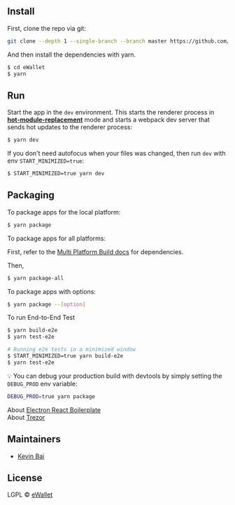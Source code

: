 ## Install

First, clone the repo via git:

```bash
git clone --depth 1 --single-branch --branch master https://github.com/Electron-Wallet/ewallet.git eWallet
```

And then install the dependencies with yarn.

```bash
$ cd eWallet
$ yarn
```

## Run

Start the app in the `dev` environment. This starts the renderer process in [**hot-module-replacement**](https://webpack.js.org/guides/hmr-react/) mode and starts a webpack dev server that sends hot updates to the renderer process:

```bash
$ yarn dev
```

If you don't need autofocus when your files was changed, then run `dev` with env `START_MINIMIZED=true`:

```bash
$ START_MINIMIZED=true yarn dev
```

## Packaging

To package apps for the local platform:

```bash
$ yarn package
```

To package apps for all platforms:

First, refer to the [Multi Platform Build docs](https://www.electron.build/multi-platform-build) for dependencies.

Then,

```bash
$ yarn package-all
```

To package apps with options:

```bash
$ yarn package --[option]
```

To run End-to-End Test

```bash
$ yarn build-e2e
$ yarn test-e2e

# Running e2e tests in a minimized window
$ START_MINIMIZED=true yarn build-e2e
$ yarn test-e2e
```

:bulb: You can debug your production build with devtools by simply setting the `DEBUG_PROD` env variable:

```bash
DEBUG_PROD=true yarn package
```

About [Electron React Boilerplate](https://github.com/electron-react-boilerplate/electron-react-boilerplate)  
About [Trezor](https://trezor.io/)  

## Maintainers

- [Kevin Bai](https://github.com/kevinbaisg)

## License

LGPL © [eWallet](https://github.com/Electron-Wallet/ewallet)
